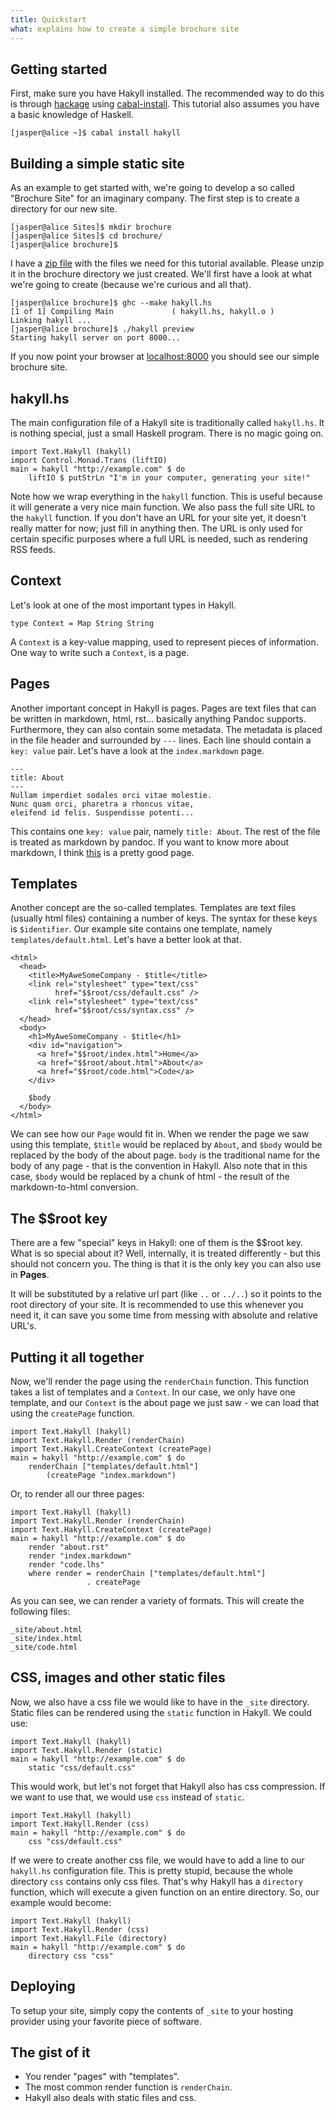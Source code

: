 ```yaml
---
title: Quickstart
what: explains how to create a simple brochure site
---
```


## Getting started

First, make sure you have Hakyll installed. The recommended way to do this is
through [hackage] using [cabal-install]. This tutorial also assumes you have a
basic knowledge of Haskell.

[hackage]: http://hackage.haskell.org/
[cabal-install]: http://www.haskell.org/haskellwiki/Cabal-Install

~~~~~
[jasper@alice ~]$ cabal install hakyll
~~~~~

## Building a simple static site

As an example to get started with, we're going to develop a so called
"Brochure Site" for an imaginary company. The first step is to create a
directory for our new site.

~~~~~
[jasper@alice Sites]$ mkdir brochure
[jasper@alice Sites]$ cd brochure/
[jasper@alice brochure]$
~~~~~

I have a [zip file] with the files we need for this
tutorial available. Please unzip it in the brochure directory we just created.
We'll first have a look at what we're going to create (because we're curious
and all that).

[zip file]: $root/examples/brochure.zip

~~~~~
[jasper@alice brochure]$ ghc --make hakyll.hs 
[1 of 1] Compiling Main             ( hakyll.hs, hakyll.o )
Linking hakyll ...
[jasper@alice brochure]$ ./hakyll preview
Starting hakyll server on port 8000...
~~~~~

If you now point your browser at [localhost:8000] you should see our simple
brochure site.

[localhost:8000]: http://localhost:8000/

## hakyll.hs

The main configuration file of a Hakyll site is traditionally called
`hakyll.hs`. It is nothing special, just a small Haskell program. There is no
magic going on.

~~~~~{.haskell}
import Text.Hakyll (hakyll)
import Control.Monad.Trans (liftIO)
main = hakyll "http://example.com" $ do
    liftIO $ putStrLn "I'm in your computer, generating your site!"
~~~~~

Note how we wrap everything in the `hakyll` function. This is useful because
it will generate a very nice main function. We also pass the full site URL to
the `hakyll` function. If you don't have an URL for your site yet, it doesn't
really matter for now; just fill in anything then. The URL is only used for
certain specific purposes where a full URL is needed, such as rendering RSS
feeds.

## Context

Let's look at one of the most important types in Hakyll.

~~~~~{.haskell}
type Context = Map String String
~~~~~

A `Context` is a key-value mapping, used to represent pieces of information.
One way to write such a `Context`, is a page.

## Pages

Another important concept in Hakyll is pages. Pages are text files that can be
written in markdown, html, rst... basically anything Pandoc supports.
Furthermore, they can also contain some metadata. The metadata is placed in the
file header and surrounded by `---` lines. Each line should contain a
`key: value` pair. Let's have a look at the `index.markdown` page.

    ---
    title: About
    ---
    Nullam imperdiet sodales orci vitae molestie.
    Nunc quam orci, pharetra a rhoncus vitae,
    eleifend id felis. Suspendisse potenti...

This contains one `key: value` pair, namely `title: About`. The rest of the
file is treated as markdown by pandoc. If you want to know more about
markdown, I think [this](http://daringfireball.net/projects/markdown/syntax)
is a pretty good page.

## Templates

Another concept are the so-called templates. Templates are text files (usually
html files) containing a number of keys. The syntax for these keys is
`$identifier`. Our example site contains one template, namely
`templates/default.html`. Let's have a better look at that.

~~~~~{.html}
<html>
  <head>
    <title>MyAweSomeCompany - $title</title>
    <link rel="stylesheet" type="text/css"
          href="$$root/css/default.css" />
    <link rel="stylesheet" type="text/css"
          href="$$root/css/syntax.css" />
  </head>
  <body>
    <h1>MyAweSomeCompany - $title</h1>
    <div id="navigation">
      <a href="$$root/index.html">Home</a>
      <a href="$$root/about.html">About</a>
      <a href="$$root/code.html">Code</a>
    </div>

    $body
  </body>
</html>
~~~~~

We can see how our `Page` would fit in. When we render the page we saw using
this template, `$title` would be replaced by `About`, and `$body` would be
replaced by the body of the about page. `body` is the traditional name for the
body of any page - that is the convention in Hakyll. Also note that in this
case, `$body` would be replaced by a chunk of html - the result of the
markdown-to-html conversion.

## The $$root key

There are a few "special" keys in Hakyll: one of them is the $$root key. What 
is so special about it? Well, internally, it is treated differently - but this 
should not concern you. The thing is that it is the only key you can also use 
in __Pages__.

It will be substituted by a relative url part (like `..` or `../..`) so it
points to the root directory of your site. It is recommended to use this
whenever you need it, it can save you some time from messing with absolute
and relative URL's.

## Putting it all together

Now, we'll render the page using the `renderChain` function. This function
takes a list of templates and a `Context`. In our case, we only have one
template, and our `Context` is the about page we just saw - we can load that
using the `createPage` function.

~~~~~{.haskell}
import Text.Hakyll (hakyll)
import Text.Hakyll.Render (renderChain)
import Text.Hakyll.CreateContext (createPage)
main = hakyll "http://example.com" $ do
    renderChain ["templates/default.html"]
        (createPage "index.markdown")
~~~~~

Or, to render all our three pages:

~~~~~{.haskell}
import Text.Hakyll (hakyll)
import Text.Hakyll.Render (renderChain)
import Text.Hakyll.CreateContext (createPage)
main = hakyll "http://example.com" $ do
    render "about.rst"
    render "index.markdown"
    render "code.lhs"
    where render = renderChain ["templates/default.html"]
                 . createPage
~~~~~

As you can see, we can render a variety of formats. This will create the
following files:

~~~~~
_site/about.html
_site/index.html
_site/code.html
~~~~~

## CSS, images and other static files

Now, we also have a css file we would like to have in the `_site` directory.
Static files can be rendered using the `static` function in Hakyll. We could
use:

~~~~~{.haskell}
import Text.Hakyll (hakyll)
import Text.Hakyll.Render (static)
main = hakyll "http://example.com" $ do
    static "css/default.css"
~~~~~

This would work, but let's not forget that Hakyll also has css compression. If
we want to use that, we would use `css` instead of `static`.

~~~~~{.haskell}
import Text.Hakyll (hakyll)
import Text.Hakyll.Render (css)
main = hakyll "http://example.com" $ do
    css "css/default.css"
~~~~~

If we were to create another css file, we would have to add a line to our
`hakyll.hs` configuration file. This is pretty stupid, because the whole
directory `css` contains only css files. That's why Hakyll has a `directory`
function, which will execute a given function on an entire directory. So,
our example would become:

~~~~~{.haskell}
import Text.Hakyll (hakyll)
import Text.Hakyll.Render (css)
import Text.Hakyll.File (directory)
main = hakyll "http://example.com" $ do
    directory css "css"
~~~~~

## Deploying

To setup your site, simply copy the contents of `_site` to your hosting provider
using your favorite piece of software.

## The gist of it

- You render "pages" with "templates".
- The most common render function is `renderChain`.
- Hakyll also deals with static files and css.
